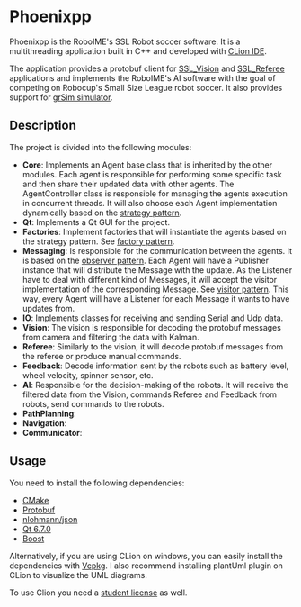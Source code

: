 # Phoenixpp
Phoenixpp is the RoboIME's SSL Robot soccer software.
It is a multithreading application built in C++ and developed with [CLion IDE](https://www.jetbrains.com/clion/).

The application provides a protobuf client for [SSL_Vision](https://github.com/RoboCup-SSL/ssl-vision) and [SSL_Referee](https://github.com/RoboCup-SSL/ssl-game-controller/tree/master) applications and implements the RoboIME's AI software with the goal of competing on Robocup's Small Size League robot soccer.
It also provides support for [grSim simulator](https://github.com/RoboCup-SSL/grSim).
## Description
The project is divided into the following modules:
- **Core**: Implements an Agent base class that is inherited
by the other modules. Each agent is responsible for performing some 
specific task and then share their updated data with other agents.
The AgentController class is responsible for managing the agents execution in concurrent threads.
It will also choose each Agent implementation dynamically based on the [strategy pattern](https://refactoring.guru/design-patterns/strategy).
- **Qt**: Implements a Qt GUI for the project. 
- **Factories**: Implement factories that will instantiate the agents
based on the strategy pattern. See [factory pattern](https://refactoring.guru/design-patterns/factory-method).
- **Messaging**: Is responsible for the communication between the agents. It is based on the [observer pattern](https://refactoring.guru/design-patterns/observer).
Each Agent will have a Publisher instance that will distribute the Message with the update.
As the Listener have to deal with different kind of Messages, it will accept the visitor implementation of the corresponding Message.
See [visitor pattern](https://refactoring.guru/design-patterns/visitor).
This way, every Agent will have a Listener for each Message it wants to have updates from.
- **IO**: Implements classes for receiving and sending Serial and Udp data.
- **Vision**: The vision is responsible for decoding the protobuf messages from camera and filtering the data with Kalman.
- **Referee**: Similarly to the vision, it will decode protobuf messages from the referee or produce manual commands.
- **Feedback**: Decode information sent by the robots such as battery level, wheel velocity, spinner sensor, etc.
- **AI**: Responsible for the decision-making of the robots. It will receive the filtered data from the Vision, commands
Referee and Feedback from robots, send commands to the robots.
- **PathPlanning**: 
- **Navigation**: 
- **Communicator**: 
## Usage
You need to install the following dependencies:
- [CMake](https://cmake.org/)
- [Protobuf](https://developers.google.com/protocol-buffers)
- [nlohmann/json](https://github.com/nlohmann/json)
- [Qt 6.7.0](https://www.qt.io/)
- [Boost](https://www.boost.org/)

Alternatively, if you are using CLion on windows, you can easily install the dependencies with [Vcpkg](https://www.jetbrains.com/help/clion/package-management.html#install-vcpkg).
I also recommend installing plantUml plugin on CLion to visualize the UML diagrams.

To use Clion you need a [student license](https://www.jetbrains.com/shop/eform/students.) as well.